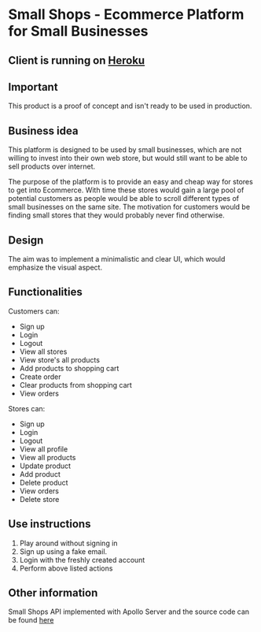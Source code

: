 # Small Shops - Ecommerce Platform for Small Businesses

## Client is running on [Heroku](https://small-shops-client.herokuapp.com/)

## Important

This product is a proof of concept and isn't ready to be used in production.


## Business idea

This platform is designed to be used by small businesses, which are not willing to invest into their own web store, but would still want to be able to sell products over internet.

The purpose of the platform is to provide an easy and cheap way for stores to get into Ecommerce. With time these stores would gain a large pool of potential customers as people would be able to scroll different types of small businesses on the same site. The motivation for customers would be finding small stores that they would probably never find otherwise.


## Design

The aim was to implement a minimalistic and clear UI, which would emphasize the visual aspect.


## Functionalities
Customers can:
* Sign up
* Login
* Logout
* View all stores
* View store's all products
* Add products to shopping cart
* Create order
* Clear products from shopping cart
* View orders


Stores can:
* Sign up
* Login
* Logout
* View all profile
* View all products
* Update product
* Add product
* Delete product
* View orders
* Delete store


## Use instructions
1. Play around without signing in
2. Sign up using a fake email.
3. Login with the freshly created account
4. Perform above listed actions


## Other information

Small Shops API implemented with Apollo Server and the source code can be found [here](https://github.com/shonkam/small-shops-api)